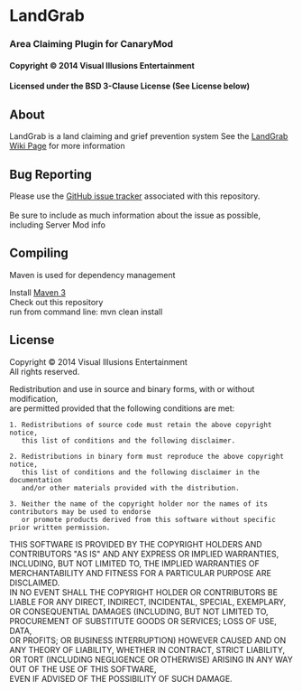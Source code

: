 # LandGrab #
### Area Claiming Plugin for CanaryMod ###
#### Copyright &copy; 2014 Visual Illusions Entertainment ####
#### Licensed under the BSD 3-Clause License (See License below) ####

## About ##
LandGrab is a land claiming and grief prevention system
See the [LandGrab Wiki Page](http://wiki.visualillusionsent.net/view/LandGrab) for more information

## Bug Reporting ##
Please use the [GitHub issue tracker](https://github.com/Visual-Illusions/LandGrab/issues) associated with this repository.<br/>  
Be sure to include as much information about the issue as possible, including Server Mod info

## Compiling ##

Maven is used for dependency management

Install [Maven 3](http://maven.apache.org/download.html)<br/>
Check out this repository<br/>
run from command line: mvn clean install<br/>

License
---------

Copyright &copy; 2014 Visual Illusions Entertainment  
All rights reserved.  
  
Redistribution and use in source and binary forms, with or without modification,  
are permitted provided that the following conditions are met:  

    1. Redistributions of source code must retain the above copyright notice,  
       this list of conditions and the following disclaimer.  
  
    2. Redistributions in binary form must reproduce the above copyright notice,  
       this list of conditions and the following disclaimer in the documentation  
       and/or other materials provided with the distribution.  
  
    3. Neither the name of the copyright holder nor the names of its contributors may be used to endorse  
       or promote products derived from this software without specific prior written permission.  
  
THIS SOFTWARE IS PROVIDED BY THE COPYRIGHT HOLDERS AND CONTRIBUTORS "AS IS" AND ANY EXPRESS OR IMPLIED WARRANTIES,  
INCLUDING, BUT NOT LIMITED TO, THE IMPLIED WARRANTIES OF MERCHANTABILITY AND FITNESS FOR A PARTICULAR PURPOSE ARE DISCLAIMED.  
IN NO EVENT SHALL THE COPYRIGHT HOLDER OR CONTRIBUTORS BE LIABLE FOR ANY DIRECT, INDIRECT, INCIDENTAL, SPECIAL, EXEMPLARY,  
OR CONSEQUENTIAL DAMAGES (INCLUDING, BUT NOT LIMITED TO, PROCUREMENT OF SUBSTITUTE GOODS OR SERVICES; LOSS OF USE, DATA,  
OR PROFITS; OR BUSINESS INTERRUPTION) HOWEVER CAUSED AND ON ANY THEORY OF LIABILITY, WHETHER IN CONTRACT, STRICT LIABILITY,  
OR TORT (INCLUDING NEGLIGENCE OR OTHERWISE) ARISING IN ANY WAY OUT OF THE USE OF THIS SOFTWARE,  
EVEN IF ADVISED OF THE POSSIBILITY OF SUCH DAMAGE.  
